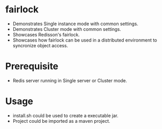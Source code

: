 # fairlock
- Demonstrates Single instance mode with common settings.
- Demonstrates Cluster mode with common settings.
- Showcases Redisson's fairlock.
- Showcases how fairlock can be used in a distributed environment to syncronize object access.

# Prerequisite
- Redis server running in Single server or Cluster mode.

# Usage
- install.sh could be used to create a executable jar.
- Project could be imported as a maven project.

